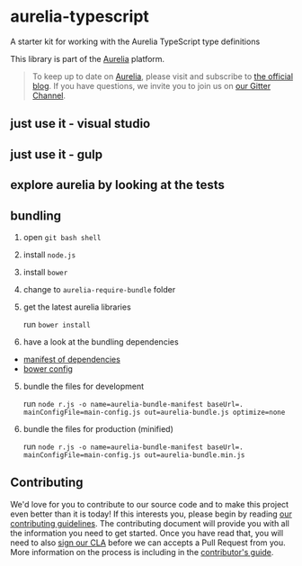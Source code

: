 # aurelia-typescript
A starter kit for working with the Aurelia TypeScript type definitions

This library is part of the [Aurelia](http://www.aurelia.io/) platform.

> To keep up to date on [Aurelia](http://www.aurelia.io/), please visit and subscribe to [the official blog](http://blog.durandal.io/). If you have questions, we invite you to join us on [our Gitter Channel](https://gitter.im/aurelia/discuss).

## just use it - visual studio

## just use it - gulp

## explore aurelia by looking at the tests

## bundling
1. open `git bash shell`
2. install `node.js`
2. install `bower`
3. change to `aurelia-require-bundle` folder
3. get the latest aurelia libraries

   run `bower install`

4. have a look at the bundling dependencies

  * [manifest of dependencies](https://github.com/cmichaelgraham/aurelia-typescript/blob/master/aurelia-require-bundle/aurelia-bundle-manifest.js)
  * [bower config](https://github.com/cmichaelgraham/aurelia-typescript/blob/master/aurelia-require-bundle/bower.json)

5. bundle the files for development

   run `node r.js -o name=aurelia-bundle-manifest baseUrl=. mainConfigFile=main-config.js out=aurelia-bundle.js optimize=none`

6. bundle the files for production (minified)

   run `node r.js -o name=aurelia-bundle-manifest baseUrl=. mainConfigFile=main-config.js out=aurelia-bundle.min.js`

## Contributing

We'd love for you to contribute to our source code and to make this project even better than it is today! If this interests you, please begin by reading [our contributing guidelines](https://github.com/DurandalProject/about/blob/master/CONTRIBUTING.md). The contributing document will provide you with all the information you need to get started. Once you have read that, you will need to also [sign our CLA](http://goo.gl/forms/dI8QDDSyKR) before we can accepts a Pull Request from you. More information on the process is including in the [contributor's guide](https://github.com/DurandalProject/about/blob/master/CONTRIBUTING.md).
